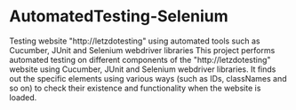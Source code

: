 # AutomatedTesting-Selenium
Testing website "http://letzdotesting" using automated tools such as Cucumber, JUnit and Selenium webdriver libraries
This project performs automated testing on different components of the "http://letzdotesting" website using Cucumber, JUnit and Selenium webdriver libraries.
It finds out the specific elements using various ways (such as IDs, classNames and so on) to check their existence and functionality when the website is loaded. 
